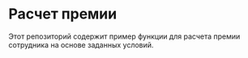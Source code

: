 # Расчет премии

Этот репозиторий содержит пример функции для расчета премии сотрудника на основе заданных условий.
